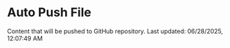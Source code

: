 # Auto Push File

Content that will be pushed to GitHub repository.
Last updated: 06/28/2025, 12:07:49 AM